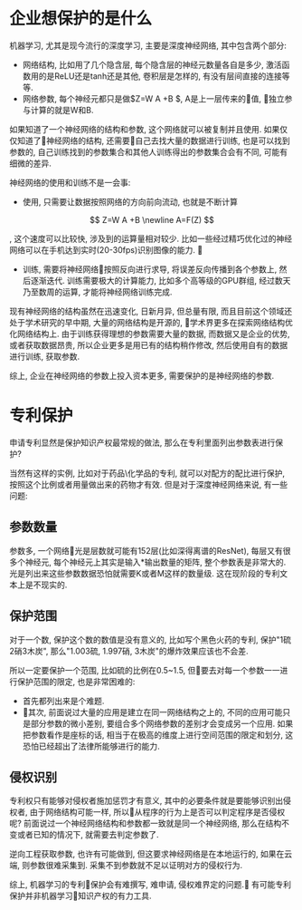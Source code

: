 <!--
.. title: 机器学习的知识产权保护(1)--保护的难题
.. slug: ML-IP
.. date: 2017-12-28 15:00:01 UTC+08:00
.. tags:
.. category:
.. link:
.. description:
.. type: text
-->

# 企业想保护的是什么
机器学习, 尤其是现今流行的深度学习, 主要是深度神经网络, 其中包含两个部分:
* 网络结构, 比如用了几个隐含层, 每个隐含层的神经元数量各自是多少, 激活函数用的是ReLU还是tanh还是其他, 卷积层是怎样的, 有没有层间直接的连接等等.
* 网络参数, 每个神经元都只是做$Z=W A +B $, A是上一层传来的值, 独立参与计算的就是W和B.
<!-- TEASER_END -->

如果知道了一个神经网络的结构和参数, 这个网络就可以被复制并且使用. 如果仅仅知道了神经网络的结构, 还需要自己去找大量的数据进行训练, 也是可以找到参数的, 自己训练找到的参数集合和其他人训练得出的参数集合会有不同, 可能有细微的差异.

神经网络的使用和训练不是一会事:
* 使用, 只需要让数据按照网络的方向前向流动, 也就是不断计算

$$
Z=W A +B
\newline
A=F(Z)
$$

, 这个速度可以比较快, 涉及到的运算量相对较少. 比如一些经过精巧优化过的神经网络可以在手机达到实时(20-30fps)识别图像的能力. 
* 训练, 需要将神经网络按照反向进行求导, 将误差反向传播到各个参数上, 然后逐渐迭代. 训练需要极大的计算能力, 比如多个高等级的GPU群组, 经过数天乃至数周的运算, 才能将神经网络训练完成.

现有神经网络的结构虽然在迅速变化, 日新月异, 但总量有限, 而且目前这个领域还处于学术研究的早中期, 大量的网络结构是开源的, 学术界更多在探索网络结构优化网络结构上. 由于训练获得理想的参数需要大量的数据, 而数据又是企业的优势, 或者获取数据昂贵, 所以企业更多是用已有的结构稍作修改, 然后使用自有的数据进行训练, 获取参数.

综上, 企业在神经网络的参数上投入资本更多, 需要保护的是神经网络的参数.

# 专利保护

申请专利显然是保护知识产权最常规的做法, 那么在专利里面列出参数表进行保护?

当然有这样的实例, 比如对于药品\化学品的专利, 就可以对配方的配比进行保护, 按照这个比例或者用量做出来的药物才有效. 但是对于深度神经网络来说, 有一些问题:

## 参数数量
参数多, 一个网络光是层数就可能有152层(比如深得离谱的ResNet), 每层又有很多个神经元, 每个神经元上其实是输入*输出数量的矩阵, 整个参数表是非常大的. 光是列出来这些参数数据恐怕就需要K或者M这样的数量级. 这在现阶段的专利文本上是不现实的.

## 保护范围
对于一个数, 保护这个数的数值是没有意义的, 比如写个黑色火药的专利, 保护"1硫2硝3木炭", 那么"1.003硫, 1.997硝, 3木炭"的爆炸效果应该也不会差.

所以一定要保护一个范围, 比如硫的比例在0.5~1.5, 但要去对每一个参数一一进行保护范围的限定, 也是非常困难的:
* 首先都列出来是个难题.
* 其次, 前面说过大量的应用是建立在同一网络结构之上的, 不同的应用可能只是部分参数的微小差别, 要组合多个网络参数的差别才会变成另一个应用. 如果把参数看作是座标的话, 相当于在极高的维度上进行空间范围的限定和划分, 这恐怕已经超出了法律所能够进行的能力.  

## 侵权识别
专利权只有能够对侵权者施加惩罚才有意义, 其中的必要条件就是要能够识别出侵权者, 由于网络结构可能一样, 所以从程序的行为上是否可以判定程序是否侵权呢? 前面说过一个神经网络结构和参数都一致就是同一个神经网络, 那么在结构不变或者已知的情况下, 就需要去判定参数了.

逆向工程获取参数, 也许有可能做到, 但这要求神经网络是在本地运行的, 如果在云端, 则参数很难采集到. 采集不到参数就不足以证明对方的侵权行为.

综上, 机器学习的专利保护会有难撰写, 难申请, 侵权难界定的问题. 有可能专利保护并非机器学习知识产权的有力工具.
